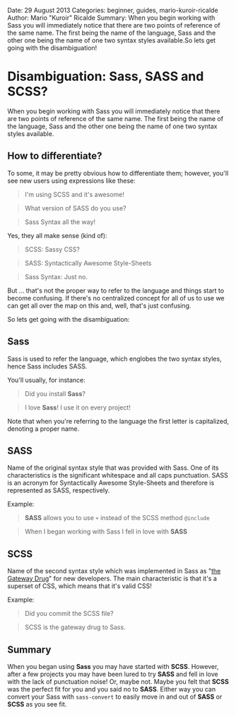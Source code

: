 Date: 29 August 2013
Categories: beginner, guides, mario-kuroir-ricalde
Author: Mario "Kuroir" Ricalde
Summary: When you begin working with Sass you will immediately notice that there are two points of reference of the same name. The first being the name of the language, Sass and the other one being the name of one two syntax styles available.So lets get going with the disambiguation!

# Disambiguation: Sass, SASS and SCSS?

When you begin working with Sass you will immediately notice that there are two points of reference of the same name. The first being the name of the language, Sass and the other one being the name of one two syntax styles available.

## How to differentiate?

To some, it may be pretty obvious how to differentiate them; however, you'll see new users using expressions like these:

> I'm using SCSS and it's awesome!

> What version of SASS do you use?

> Sass Syntax all the way!

Yes, they all make sense (kind of):

> SCSS: Sassy CSS?

> SASS: Syntactically Awesome Style-Sheets

> Sass Syntax: Just no.

But ... that's not the proper way to refer to the language and things start to become confusing. If there's no centralized concept for all of us to use we can get all over the map on this and, well, that's just confusing.

So lets get going with the disambiguation:

## Sass

Sass is used to refer the language, which englobes the two syntax styles, hence Sass includes SASS.

You'll usually, for instance: 

> Did you install **Sass**?

> I love **Sass**! I use it on every project!

Note that when you're referring to the language the first letter is capitalized, denoting a proper name.

## SASS

Name of the original syntax style that was provided with Sass. One of its characteristics is the significant whitespace and all caps punctuation. SASS is an acronym for Syntactically Awesome Style-Sheets and therefore is represented as SASS, respectively.

Example:

> **SASS** allows you to use `+` instead of the SCSS method `@include`

> When I began working with Sass I fell in love with **SASS**

## SCSS

Name of the second syntax style which was implemented in Sass as "[the Gateway Drug](/articles/sass-the-gateway-drug)" for new developers. The main characteristic is that it's a superset of CSS, which means that it's valid CSS!

Example:

> Did you commit the SCSS file?

> SCSS is the gateway drug to Sass.

## Summary

When you began using **Sass** you may have started with **SCSS**. However, after a few projects you may have been lured to try **SASS** and fell in love with the lack of punctuation noise! Or, maybe not. Maybe you felt that **SCSS** was the perfect fit for you and you said no to **SASS**. Either way you can convert your Sass with `sass-convert` to easily move in and out of **SASS** or **SCSS** as you see fit.